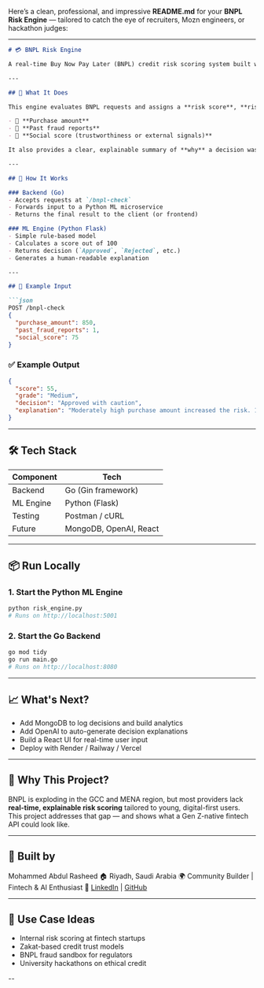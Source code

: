 Here’s a clean, professional, and impressive **README.md** for your **BNPL Risk Engine** — tailored to catch the eye of recruiters, Mozn engineers, or hackathon judges:

---

````markdown
# 💳 BNPL Risk Engine

A real-time Buy Now Pay Later (BNPL) credit risk scoring system built with **Go** and **Python**, designed to assess default risk using behavioral and contextual signals.

---

## 🚀 What It Does

This engine evaluates BNPL requests and assigns a **risk score**, **risk grade**, and **approval decision**, based on:

- 🛒 **Purchase amount**
- 🚩 **Past fraud reports**
- 🤝 **Social score (trustworthiness or external signals)**

It also provides a clear, explainable summary of **why** a decision was made.

---

## 🧠 How It Works

### Backend (Go)
- Accepts requests at `/bnpl-check`
- Forwards input to a Python ML microservice
- Returns the final result to the client (or frontend)

### ML Engine (Python Flask)
- Simple rule-based model
- Calculates a score out of 100
- Returns decision (`Approved`, `Rejected`, etc.)
- Generates a human-readable explanation

---

## 🧪 Example Input

```json
POST /bnpl-check
{
  "purchase_amount": 850,
  "past_fraud_reports": 1,
  "social_score": 75
}
````

### ✅ Example Output

```json
{
  "score": 55,
  "grade": "Medium",
  "decision": "Approved with caution",
  "explanation": "Moderately high purchase amount increased the risk. 1 past fraud report(s) added significant risk. Average social trust score had neutral impact."
}
```

---

## 🛠 Tech Stack

| Component | Tech                   |
| --------- | ---------------------- |
| Backend   | Go (Gin framework)     |
| ML Engine | Python (Flask)         |
| Testing   | Postman / cURL         |
| Future    | MongoDB, OpenAI, React |

---

## 📦 Run Locally

### 1. Start the Python ML Engine

```bash
python risk_engine.py
# Runs on http://localhost:5001
```

### 2. Start the Go Backend

```bash
go mod tidy
go run main.go
# Runs on http://localhost:8080
```

---

## 📈 What's Next?

* Add MongoDB to log decisions and build analytics
* Add OpenAI to auto-generate decision explanations
* Build a React UI for real-time user input
* Deploy with Render / Railway / Vercel

---

## 📌 Why This Project?

BNPL is exploding in the GCC and MENA region, but most providers lack **real-time, explainable risk scoring** tailored to young, digital-first users. This project addresses that gap — and shows what a Gen Z-native fintech API could look like.

---

## 👋 Built by

Mohammed Abdul Rasheed
🏠 Riyadh, Saudi Arabia
🌍 Community Builder | Fintech & AI Enthusiast
🔗 [LinkedIn](https://linkedin.com/in/rasheeddev) | [GitHub](https://github.com/rasheeddev)

---

## 💼 Use Case Ideas

* Internal risk scoring at fintech startups
* Zakat-based credit trust models
* BNPL fraud sandbox for regulators
* University hackathons on ethical credit

--

